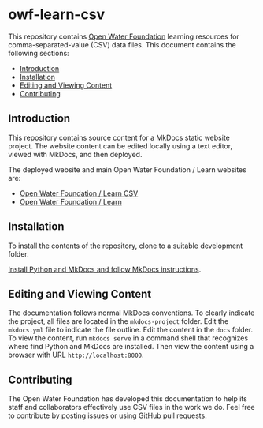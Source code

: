 # owf-learn-csv

This repository contains [Open Water Foundation](http://openwaterfoundation.org)
learning resources for comma-separated-value (CSV) data files.
This document contains the following sections:

* [Introduction](#introduction)
* [Installation](#installation)
* [Editing and Viewing Content](#editing-and-viewing-content)
* [Contributing](#contributing)

## Introduction

This repository contains source content for a MkDocs static website project.
The website content can be edited locally using a text editor, viewed with MkDocs, and then deployed.

The deployed website and main Open Water Foundation / Learn websites are:

* [Open Water Foundation / Learn CSV](http://learn.openwaterfoundation.org/owf-learn-csv/index.html)
* [Open Water Foundation / Learn](http://learn.openwaterfoundation.org)


## Installation

To install the contents of the repository, clone to a suitable development folder.

[Install Python and MkDocs and follow MkDocs instructions](http://learn.openwaterfoundation.org/owf-learn-mkdocs).

## Editing and Viewing Content

The documentation follows normal MkDocs conventions.
To clearly indicate the project, all files are located in the `mkdocs-project` folder.
Edit the `mkdocs.yml` file to indicate the file outline.
Edit the content in the `docs` folder.
To view the content, run `mkdocs serve` in a command shell that recognizes
where find Python and MkDocs are installed.
Then view the content using a browser with URL `http://localhost:8000`.

## Contributing

The Open Water Foundation has developed this documentation to help its staff and collaborators effectively use
CSV files in the work we do.  Feel free to contribute by posting issues or using GitHub pull requests.

